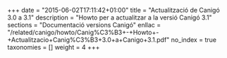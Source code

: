 +++
date        = "2015-06-02T17:11:42+01:00"
title       = "Actualització de Canigó 3.0 a 3.1"
description = "Howto per a actualitzar a la versió Canigó 3.1"
sections    = "Documentació versions Canigó"
enllac		= "/related/canigo/howto/Canig%C3%B3+-+Howto+-+Actualitzacio+Canig%C3%B3+3.0+a+Canigo+3.1.pdf"
no_index 	= true
taxonomies  = []
weight 		= 4
+++

